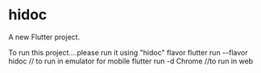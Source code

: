 # hidoc

A new Flutter project.



To run this project....please run it using "hidoc" flavor
flutter run --flavor hidoc // to run  in emulator for mobile
flutter run -d Chrome //to run in web


